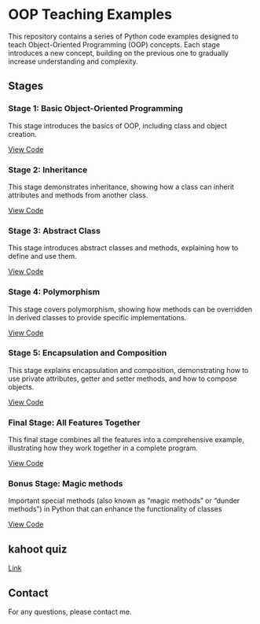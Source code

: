 # OOP Teaching Examples

This repository contains a series of Python code examples designed to teach Object-Oriented Programming (OOP) concepts. Each stage introduces a new concept, building on the previous one to gradually increase understanding and complexity.

## Stages

### Stage 1: Basic Object-Oriented Programming
This stage introduces the basics of OOP, including class and object creation.

[View Code](https://github.com/MeirG9/OOP-Teaching-Examples/blob/main/Basic%20OOP.py)

### Stage 2: Inheritance
This stage demonstrates inheritance, showing how a class can inherit attributes and methods from another class.

[View Code](https://github.com/MeirG9/OOP-Teaching-Examples/blob/main/Inheritance.py)

### Stage 3: Abstract Class
This stage introduces abstract classes and methods, explaining how to define and use them.

[View Code](https://github.com/MeirG9/OOP-Teaching-Examples/blob/main/Abstract%20Class.py)

### Stage 4: Polymorphism
This stage covers polymorphism, showing how methods can be overridden in derived classes to provide specific implementations.

[View Code](https://github.com/MeirG9/OOP-Teaching-Examples/blob/main/Polymorphism.py)

### Stage 5: Encapsulation and Composition
This stage explains encapsulation and composition, demonstrating how to use private attributes, getter and setter methods, and how to compose objects.

[View Code](https://github.com/MeirG9/OOP-Teaching-Examples/blob/main/Encapsulation%20and%20Composition.py)

### Final Stage: All Features Together
This final stage combines all the features into a comprehensive example, illustrating how they work together in a complete program.

[View Code](https://github.com/MeirG9/OOP-Teaching-Examples/blob/main/All%20Features%20Together.py)

### Bonus Stage: Magic methods
Important special methods (also known as “magic methods” or “dunder methods”) in Python that can enhance the functionality of classes

[View Code](https://github.com/MeirG9/OOP-Teaching-Examples/blob/main/Magic%20methods.py)

## kahoot quiz
[Link](https://create.kahoot.it/share/oop/f49d5048-4472-4532-bac6-e3bb4935780d)

## Contact
For any questions, please contact me.
